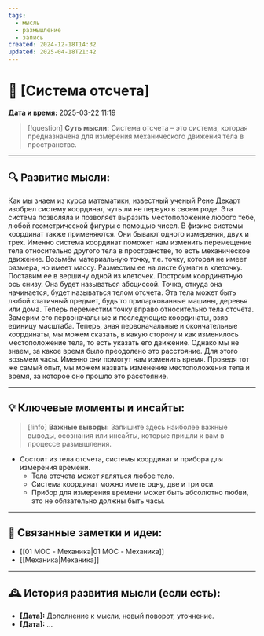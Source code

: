 ```yaml
---
tags:
  - мысль
  - размышление
  - запись
created: 2024-12-18T14:32
updated: 2025-04-18T21:42
---
```


# 💭  [Система отсчета]

**Дата и время:** 2025-03-22 11:19

> [!question] **Суть мысли:**
> Система отсчета – это система, которая предназначена для измерения механического движения тела в пространстве.

---

## 🔍 Развитие мысли:

Как мы знаем из курса математики, известный ученый Рене Декарт изобрел систему координат, чуть ли не первую в своем роде. Эта система позволяла и позволяет выразить местоположение любого тебе, любой геометрической фигуры с помощью чисел. В физике системы координат также применяются. Они бывают одного измерения, двух и трех. Именно система координат поможет нам изменить перемещение тела относительно другого тела в пространстве, то есть механическое движение. 
Возьмём материальную точку, т.е. точку, которая не имеет размера, но имеет массу. Разместим ее на листе бумаги в клеточку. Поставим ее в вершину одной из клеточек. Построим координатную ось снизу. Она будет называться абсциссой. Точка, откуда она начинается, будет называться телом отсчета. Эта тела может быть любой статичный предмет, будь то припаркованные машины, деревья или дома. 
Теперь переместим точку вправо относительно тела отсчёта. Замерим его первоначальные и последующие координаты, взяв единицу масштаба. Теперь, зная первоначальные и окончательные координаты, мы можем сказать, в какую сторону и как изменилось местоположение тела, то есть указать его движение.
Однако мы не знаем, за какое время было преодолено это расстояние. Для этого возьмем часы. Именно они помогут нам изменить время. Проведя тот же самый опыт, мы можем назвать изменение местоположения тела и время, за которое оно прошло это расстояние.

---

## 💡 Ключевые моменты и инсайты:

> [!info] **Важные выводы:**
> Запишите здесь наиболее важные выводы, осознания или инсайты, которые пришли к вам в процессе размышления.

- Состоит из тела отсчета, системы координат и прибора для измерения времени.
	- Тела отсчета может являться любое тело. 
	- Система координат можно иметь одну, две и три оси. 
	- Прибор для измерения времени может быть абсолютно любви, это не обязательно должны быть часы. 

---

## 🔄 Связанные заметки и идеи:

- [[01 MOC - Механика|01 MOC - Механика]]
- [[Механика|Механика]]

---

## 🕰️ История развития мысли (если есть):

* **[Дата]:**  Дополнение к мысли, новый поворот, уточнение.
* **[Дата]:**  ...